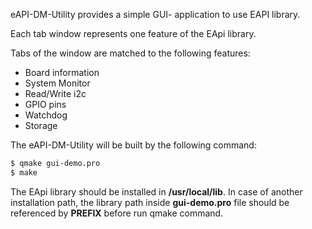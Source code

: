 eAPI-DM-Utility provides a simple GUI- application to use EAPI library.

Each tab window represents one feature of the EApi library. 

Tabs of the window are matched to the following features:

* Board information
* System Monitor
* Read/Write i2c
* GPIO pins
* Watchdog
* Storage

The eAPI-DM-Utility will be built by the following command:
 ~~~bash
$ qmake gui-demo.pro
$ make
~~~
The EApi library should be installed in **/usr/local/lib**. In case of another
installation path, the library path inside **gui-demo.pro** file should be 
referenced by **PREFIX** before run qmake command.
